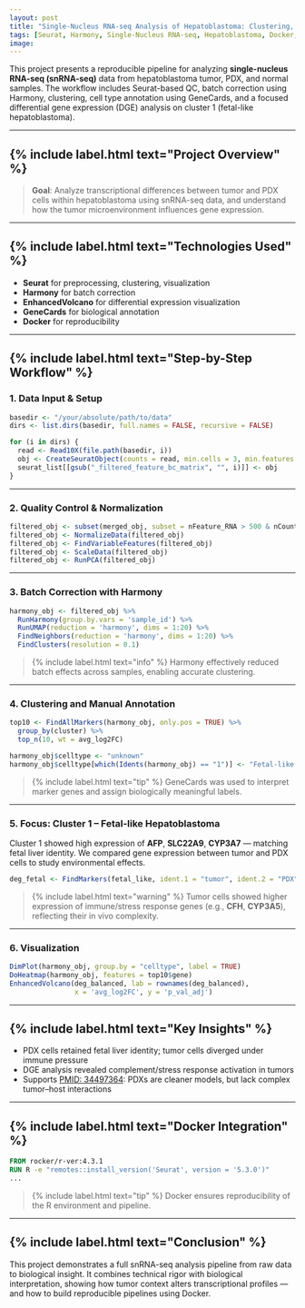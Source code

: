 ```yaml
---
layout: post
title: "Single-Nucleus RNA-seq Analysis of Hepatoblastoma: Clustering, Annotation & Tumor–PDX Comparison"
tags: [Seurat, Harmony, Single-Nucleus RNA-seq, Hepatoblastoma, Docker, Bioinformatics]
image:
---
```


This project presents a reproducible pipeline for analyzing **single-nucleus RNA-seq (snRNA-seq)** data from hepatoblastoma tumor, PDX, and normal samples. The workflow includes Seurat-based QC, batch correction using Harmony, clustering, cell type annotation using GeneCards, and a focused differential gene expression (DGE) analysis on cluster 1 (fetal-like hepatoblastoma).

---

## {% include label.html text="Project Overview" %}

> **Goal**: Analyze transcriptional differences between tumor and PDX cells within hepatoblastoma using snRNA-seq data, and understand how the tumor microenvironment influences gene expression.

---

## {% include label.html text="Technologies Used" %}

- **Seurat** for preprocessing, clustering, visualization
- **Harmony** for batch correction
- **EnhancedVolcano** for differential expression visualization
- **GeneCards** for biological annotation
- **Docker** for reproducibility

---

## {% include label.html text="Step-by-Step Workflow" %}

### 1. Data Input & Setup

```r
basedir <- "/your/absolute/path/to/data"
dirs <- list.dirs(basedir, full.names = FALSE, recursive = FALSE)

for (i in dirs) {
  read <- Read10X(file.path(basedir, i))
  obj <- CreateSeuratObject(counts = read, min.cells = 3, min.features = 200)
  seurat_list[[gsub("_filtered_feature_bc_matrix", "", i)]] <- obj
}
```

---

### 2. Quality Control & Normalization

```r
filtered_obj <- subset(merged_obj, subset = nFeature_RNA > 500 & nCount_RNA > 1000 & mt_percent < 10)
filtered_obj <- NormalizeData(filtered_obj)
filtered_obj <- FindVariableFeatures(filtered_obj)
filtered_obj <- ScaleData(filtered_obj)
filtered_obj <- RunPCA(filtered_obj)
```

---

### 3. Batch Correction with Harmony

```r
harmony_obj <- filtered_obj %>%
  RunHarmony(group.by.vars = 'sample_id') %>%
  RunUMAP(reduction = 'harmony', dims = 1:20) %>%
  FindNeighbors(reduction = 'harmony', dims = 1:20) %>%
  FindClusters(resolution = 0.1)
```

> {% include label.html text="info" %} Harmony effectively reduced batch effects across samples, enabling accurate clustering.

---

### 4. Clustering and Manual Annotation

```r
top10 <- FindAllMarkers(harmony_obj, only.pos = TRUE) %>%
  group_by(cluster) %>%
  top_n(10, wt = avg_log2FC)

harmony_obj$celltype <- "unknown"
harmony_obj$celltype[which(Idents(harmony_obj) == "1")] <- "Fetal-like hepatoblastoma"
```

> {% include label.html text="tip" %} GeneCards was used to interpret marker genes and assign biologically meaningful labels.

---

### 5. Focus: Cluster 1 – Fetal-like Hepatoblastoma

Cluster 1 showed high expression of **AFP**, **SLC22A9**, **CYP3A7** — matching fetal liver identity. We compared gene expression between tumor and PDX cells to study environmental effects.

```r
deg_fetal <- FindMarkers(fetal_like, ident.1 = "tumor", ident.2 = "PDX", logfc.threshold = 0.25)
```

> {% include label.html text="warning" %} Tumor cells showed higher expression of immune/stress response genes (e.g., **CFH**, **CYP3A5**), reflecting their in vivo complexity.

---

### 6. Visualization

```r
DimPlot(harmony_obj, group.by = "celltype", label = TRUE)
DoHeatmap(harmony_obj, features = top10$gene)
EnhancedVolcano(deg_balanced, lab = rownames(deg_balanced),
                x = 'avg_log2FC', y = 'p_val_adj')
```

---

## {% include label.html text="Key Insights" %}

- PDX cells retained fetal liver identity; tumor cells diverged under immune pressure
- DGE analysis revealed complement/stress response activation in tumors
- Supports [PMID: 34497364](https://pubmed.ncbi.nlm.nih.gov/34497364): PDXs are cleaner models, but lack complex tumor–host interactions

---

## {% include label.html text="Docker Integration" %}

```dockerfile
FROM rocker/r-ver:4.3.1
RUN R -e "remotes::install_version('Seurat', version = '5.3.0')"
...
```

> {% include label.html text="tip" %} Docker ensures reproducibility of the R environment and pipeline.

---

## {% include label.html text="Conclusion" %}

This project demonstrates a full snRNA-seq analysis pipeline from raw data to biological insight. It combines technical rigor with biological interpretation, showing how tumor context alters transcriptional profiles — and how to build reproducible pipelines using Docker.

